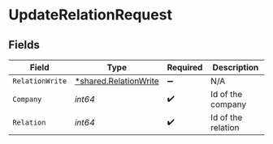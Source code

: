 # UpdateRelationRequest


## Fields

| Field                                                         | Type                                                          | Required                                                      | Description                                                   |
| ------------------------------------------------------------- | ------------------------------------------------------------- | ------------------------------------------------------------- | ------------------------------------------------------------- |
| `RelationWrite`                                               | [*shared.RelationWrite](../../models/shared/relationwrite.md) | :heavy_minus_sign:                                            | N/A                                                           |
| `Company`                                                     | *int64*                                                       | :heavy_check_mark:                                            | Id of the company                                             |
| `Relation`                                                    | *int64*                                                       | :heavy_check_mark:                                            | Id of the relation                                            |